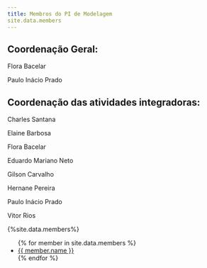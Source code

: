 ```yaml
---
title: Membros do PI de Modelagem
site.data.members
---
```


## Coordenação Geral:
Flora Bacelar

Paulo Inácio Prado

## Coordenação das atividades integradoras:
Charles Santana

Elaine Barbosa

Flora Bacelar

Eduardo Mariano Neto

Gilson Carvalho

Hernane Pereira

Paulo Inácio Prado

Vitor Rios

{%site.data.members%}

<ul>
{% for member in site.data.members %}
  <li>
    <a href="https://github.com/{{ member.github }}">
      {{ member.name }}
    </a>
  </li>
{% endfor %}
</ul>

